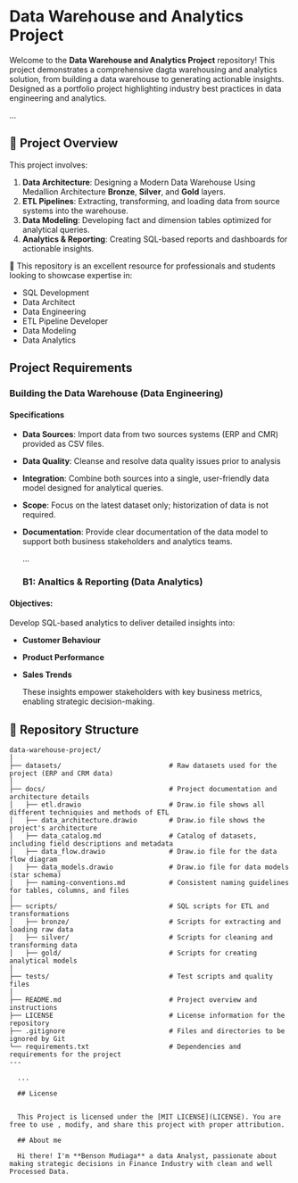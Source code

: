 # Data Warehouse and Analytics Project

Welcome to the **Data Warehouse and Analytics Project** repository! 
This project demonstrates a comprehensive dagta warehousing and analytics solution, from building a data warehouse to generating actionable insights. Designed as a portfolio project highlighting industry best practices in data engineering and analytics.

...



## 📖 Project Overview

This project involves:

1. **Data Architecture**: Designing a Modern Data Warehouse Using Medallion Architecture **Bronze**, **Silver**, and **Gold** layers.
2. **ETL Pipelines**: Extracting, transforming, and loading data from source systems into the warehouse.
3. **Data Modeling**: Developing fact and dimension tables optimized for analytical queries.
4. **Analytics & Reporting**: Creating SQL-based reports and dashboards for actionable insights.

🎯 This repository is an excellent resource for professionals and students looking to showcase expertise in:
- SQL Development
- Data Architect
- Data Engineering  
- ETL Pipeline Developer  
- Data Modeling  
- Data Analytics  


## Project Requirements

### Building the Data Warehouse (Data Engineering)

#### Specifications

- **Data Sources**: Import data from two sources systems (ERP and CMR) provided as CSV files.
- **Data Quality**: Cleanse and resolve data quality issues prior to analysis
- **Integration**: Combine both sources into a single, user-friendly data model designed for analytical queries.
- **Scope**: Focus on the latest dataset only; historization of data is not required.
- **Documentation**: Provide clear documentation of the data model to support both business stakeholders and analytics teams.

  ...

  ### B1: Analtics & Reporting (Data Analytics)

#### Objectives:

Develop SQL-based analytics to deliver detailed insights into:
- **Customer Behaviour**
- **Product Performance**
- **Sales Trends**

  These insights empower stakeholders with key business metrics, enabling strategic decision-making.

  
## 📂 Repository Structure
```
data-warehouse-project/
│
├── datasets/                           # Raw datasets used for the project (ERP and CRM data)
│
├── docs/                               # Project documentation and architecture details
│   ├── etl.drawio                      # Draw.io file shows all different techniquies and methods of ETL
│   ├── data_architecture.drawio        # Draw.io file shows the project's architecture
│   ├── data_catalog.md                 # Catalog of datasets, including field descriptions and metadata
│   ├── data_flow.drawio                # Draw.io file for the data flow diagram
│   ├── data_models.drawio              # Draw.io file for data models (star schema)
│   ├── naming-conventions.md           # Consistent naming guidelines for tables, columns, and files
│
├── scripts/                            # SQL scripts for ETL and transformations
│   ├── bronze/                         # Scripts for extracting and loading raw data
│   ├── silver/                         # Scripts for cleaning and transforming data
│   ├── gold/                           # Scripts for creating analytical models
│
├── tests/                              # Test scripts and quality files
│
├── README.md                           # Project overview and instructions
├── LICENSE                             # License information for the repository
├── .gitignore                          # Files and directories to be ignored by Git
└── requirements.txt                    # Dependencies and requirements for the project
---

  ...

  ## License


  This Project is licensed under the [MIT LICENSE](LICENSE). You are free to use , modify, and share this project with proper attribution.

  ## About me

  Hi there! I'm **Benson Mudiaga** a data Analyst, passionate about making strategic decisions in Finance Industry with clean and well Processed Data.









  
  
